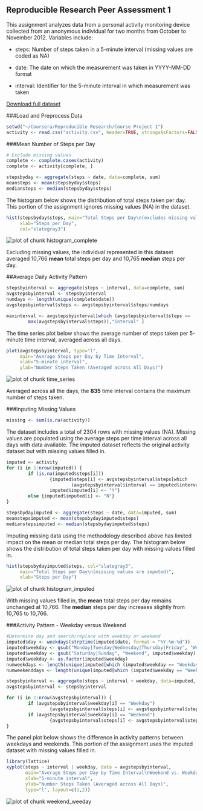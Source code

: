 Reproducible Research Peer Assessment 1
---

This assignment analyzes data from a personal activity monitoring device collected from an anonymous individual for two months from October to November 2012. Variables include:

- steps: Number of steps taken in a 5-minute interval (missing values are coded as NA)

- date: The date on which the measurement was taken in YYYY-MM-DD format

- interval: Identifier for the 5-minute interval in which measurement was taken

[Download full dataset](https://d396qusza40orc.cloudfront.net/repdata%2Fdata%2Factivity.zip)

###Load and Preprocess Data


```r
setwd("~/Coursera/Reproducible Research/Course Project 1")
activity <- read.csv("activity.csv", header=TRUE, stringsAsFactors=FALSE)
```

###Mean Number of Steps per Day



```r
# Exclude missing values
complete <- complete.cases(activity)
complete <- activity[complete, ] 

stepsbyday <- aggregate(steps ~ date, data=complete, sum) 
meansteps <- mean(stepsbyday$steps)
mediansteps <- median(stepsbyday$steps)
```


The histogram below shows the distribution of total steps taken per day. This portion of the assignment ignores missing values (NA) in the dataset. 


```r
hist(stepsbyday$steps, main="Total Steps per Day\n(excludes missing values)",
     xlab="Steps per Day", 
     col="slategray3")
```

<img src="figure/histogram_complete.png" title="plot of chunk histogram_complete" alt="plot of chunk histogram_complete" style="display: block; margin: auto;" />

Excluding missing values, the individual represented in this dataset averaged 10,766 **mean** total steps per day and 10,765 **median** steps per day.


##Average Daily Activity Pattern


```r
stepsbyinterval <- aggregate(steps ~ interval, data=complete, sum)
avgstepsbyinterval <- stepsbyinterval
numdays <- length(unique(complete$date))
avgstepsbyinterval$steps <- avgstepsbyinterval$steps/numdays

maxinterval <- avgstepsbyinterval[which (avgstepsbyinterval$steps == 
        max(avgstepsbyinterval$steps)),"interval" ]
```


The time series plot below shows the average number of steps taken per 5-minute time interval, averaged across all days.


```r
plot(avgstepsbyinterval, type="l",
     main="Average Steps per Day by Time Interval", 
     xlab="5-minute interval", 
     ylab="Number Steps Taken (Averaged across All Days)")
```

<img src="figure/time_series.png" title="plot of chunk time_series" alt="plot of chunk time_series" style="display: block; margin: auto;" />

Averaged across all the days, the **835** time interval contains the maximum number of steps taken.


###Inputing Missing Values


```r
missing <- sum(is.na(activity))
```

The dataset includes a total of 2304 rows with missing values (NA).  Missing values are populated using the average steps per time interval across all days with data available.  The imputed dataset reflects the original activity dataset but with missing values filled in.


```r
imputed <- activity
for (i in 1:nrow(imputed)) {
        if (is.na(imputed$steps[i])) 
                {imputed$steps[i] <- avgstepsbyinterval$steps[which
                        (avgstepsbyinterval$interval == imputed$interval[i])]
                imputed$imputed[i] <- "Y"}   
        else {imputed$imputed[i] <- "N"}
}

stepsbydayimputed <- aggregate(steps ~ date, data=imputed, sum)
meanstepsimputed <- mean(stepsbydayimputed$steps)
medianstepsimputed <- median(stepsbydayimputed$steps)
```

Imputing missing data using the methodology described above has limited impact on the mean or median total steps per day. The histogram below shows the distribution of total steps taken per day with missing values filled in.


```r
hist(stepsbydayimputed$steps, col="slategray3",
     main="Total Steps per Day\n(missing values are imputed)", 
     xlab="Steps per Day") 
```

<img src="figure/histogram_imputed.png" title="plot of chunk histogram_imputed" alt="plot of chunk histogram_imputed" style="display: block; margin: auto;" />

With missing values filled in, the **mean** total steps per day remains unchanged at 10,766.  The **median** steps per day increases slightly from 10,765 to 10,766.

###Activity Pattern - Weekday versus Weekend


```r
#Determine day and search/replace with weekday or weekend
imputed$day <- weekdays(strptime(imputed$date, format = "%Y-%m-%d"))
imputed$weekday <- gsub("Monday|Tuesday|Wednesday|Thursday|Friday", "Weekday", imputed$day)
imputed$weekday <- gsub("Saturday|Sunday", "Weekend", imputed$weekday)
imputed$weekday <- as.factor(imputed$weekday)
numweekdays <- length(unique(imputed[which (imputed$weekday == "Weekday"),"date"]))
numweekenddays <- length(unique(imputed[which (imputed$weekday == "Weekend"),"date"]))

stepsbyinterval <- aggregate(steps ~ interval + weekday, data=imputed, sum)
avgstepsbyinterval <- stepsbyinterval

for (i in 1:nrow(avgstepsbyinterval)) {
        if (avgstepsbyinterval$weekday[i] == "Weekday") 
                {avgstepsbyinterval$steps[i] <- avgstepsbyinterval$steps[i]/numweekdays}
        if (avgstepsbyinterval$weekday[i] == "Weekend") 
                {avgstepsbyinterval$steps[i] <- avgstepsbyinterval$steps[i]/numweekenddays}
}
```


The panel plot below shows the difference in activity patterns between weekdays and weekends.  This portion of the assignment uses the imputed dataset with missing values filled in.


```r
library(lattice)
xyplot(steps ~ interval | weekday, data = avgstepsbyinterval, 
       main="Average Steps per Day by Time Interval\nWeekend vs. Weekday",
       xlab="5-minute interval", 
       ylab="Number Steps Taken (Averaged across All Days)", 
       type="l", layout=c(1,2))
```

<img src="figure/weekend_weeday.png" title="plot of chunk weekend_weeday" alt="plot of chunk weekend_weeday" style="display: block; margin: auto;" />

